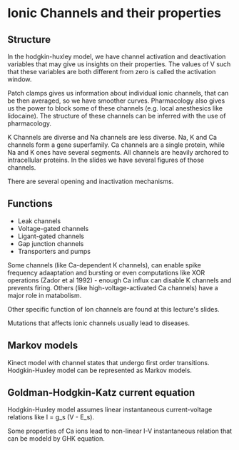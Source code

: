 Ionic Channels and their properties
===================================

Structure
---------

In the hodgkin-huxley model, we have channel activation and deactivation variables that may give us insights on their properties. The values of V such that these variables are both different from zero is called the activation window.

Patch clamps gives us information about individual ionic channels, that can be then averaged, so we have smoother curves. Pharmacology also gives us the power to block some of these channels (e.g. local anesthesics like lidocaine). The structure of these channels can be inferred with the use of pharmacology.

K Channels are diverse and Na channels are less diverse. Na, K and Ca channels form a gene superfamily. Ca channels are a single protein, while Na and K ones have several segments. All channels are heavily archored to intracellular proteins. In the slides we have several figures of those channels.

There are several opening and inactivation mechanisms.  

Functions
---------
- Leak channels
- Voltage-gated channels
- Ligant-gated channels
- Gap junction channels
- Transporters and pumps

Some channels (like Ca-dependent K channels), can enable spike frequency adaaptation and bursting or even computations like XOR operations (Zador et al 1992) - enough Ca influx can disable K channels and prevents firing. Others (like high-voltage-activated Ca channels) have a major role in matabolism.

Other specific function of Ion channels are found at this lecture's slides.

Mutations that affects ionic channels usually lead to diseases.

Markov models
-------------

Kinect model with channel states that undergo first order transitions. Hodgkin-Huxley model can be represented as Markov models.

Goldman-Hodgkin-Katz current equation
-------------------------------------

Hodgkin-Huxley model assumes linear instantaneous current-voltage relations like I = g_s (V - E_s).

Some properties of Ca ions lead to non-linear I-V instantaneous relation that can be modeld by GHK equation.
